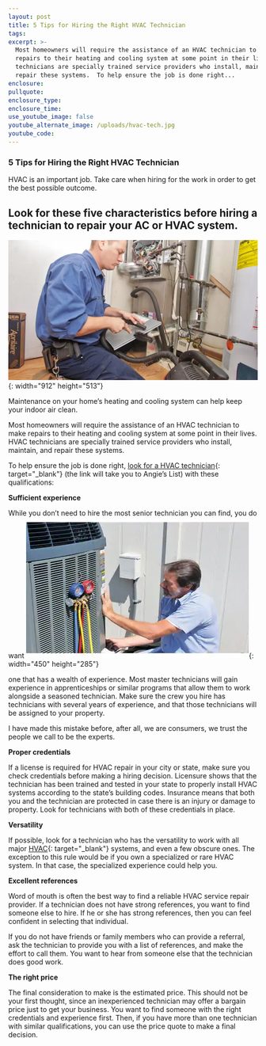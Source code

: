 ```yaml
---
layout: post
title: 5 Tips for Hiring the Right HVAC Technician
tags:
excerpt: >-
  Most homeowners will require the assistance of an HVAC technician to make
  repairs to their heating and cooling system at some point in their lives. HVAC
  technicians are specially trained service providers who install, maintain, and
  repair these systems.  To help ensure the job is done right...
enclosure:
pullquote:
enclosure_type:
enclosure_time:
use_youtube_image: false
youtube_alternate_image: /uploads/hvac-tech.jpg
youtube_code:
---
```


### 5 Tips for Hiring the Right HVAC Technician

HVAC is an important job. Take care when hiring for the work in order to get the best possible outcome.

## Look for these five characteristics before hiring a technician to repair your AC or HVAC system.

![](/uploads/hvac-tech.webp){: width="912" height="513"}

Maintenance on your home’s heating and cooling system can help keep your indoor air clean.

Most homeowners will require the assistance of an HVAC technician to make repairs to their heating and cooling system at some point in their lives. HVAC technicians are specially trained service providers who install, maintain, and repair these systems.

To help ensure the job is done right,&nbsp;[look for a HVAC technician](https://www.angieslist.com/companylist/hvac.htm){: target="_blank"}&nbsp;(the link will take you to Angie’s List) with these qualifications:

**Sufficient experience**

While you don’t need to hire the most senior technician you can find, you do want ![](/uploads/hvac04.webp){: width="450" height="285"}

one that has a wealth of experience. Most master technicians will gain experience in apprenticeships or similar programs that allow them to work alongside a seasoned technician. Make sure the crew you hire has technicians with several years of experience, and that those technicians will be assigned to your property.

I have made this mistake before, after all, we are consumers, we trust the people we call to be the experts.

**Proper credentials**

If a license is required for HVAC repair in your city or state, make sure you check credentials before making a hiring decision. Licensure shows that the technician has been trained and tested in your state to properly install HVAC systems according to the state’s building codes. Insurance means that both you and the technician are protected in case there is an injury or damage to property. Look for technicians with both of these credentials in place.

**Versatility**

If possible, look for a technician who has the versatility to work with all major&nbsp;[HVAC](https://www.angieslist.com/hvac/){: target="_blank"}&nbsp;systems, and even a few obscure ones. The exception to this rule would be if you own a specialized or rare HVAC system. In that case, the specialized experience could help you.

**Excellent references**

Word of mouth is often the best way to find a reliable HVAC service repair provider. If a technician does not have strong references, you want to find someone else to hire. If he or she has strong references, then you can feel confident in selecting that individual.

If you do not have friends or family members who can provide a referral, ask the technician to provide you with a list of references, and make the effort to call them. You want to hear from someone else that the technician does good work.

**The right price**

The final consideration to make is the estimated price. This should not be your first thought, since an inexperienced technician may offer a bargain price just to get your business. You want to find someone with the right credentials and experience first. Then, if you have more than one technician with similar qualifications, you can use the price quote to make a final decision.